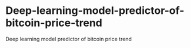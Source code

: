 # Deep-learning-model-predictor-of-bitcoin-price-trend
Deep learning model predictor of bitcoin price trend
